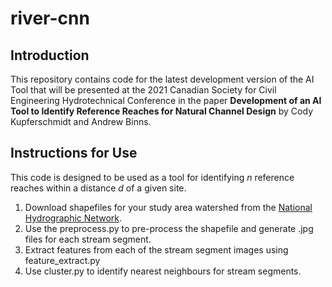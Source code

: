 # river-cnn

## Introduction
This repository contains code for the latest development version of the AI Tool that will be presented at the 2021 Canadian Society for Civil Engineering Hydrotechnical Conference in the paper **Development of an AI Tool to Identify Reference Reaches for Natural Channel Design** by Cody Kupferschmidt and Andrew Binns.

## Instructions for Use
This code is designed to be used as a tool for identifying *n* reference reaches within a distance *d* of a given site.
1. Download shapefiles for your study area watershed from the [National Hydrographic Network](https://open.canada.ca/data/en/dataset/a4b190fe-e090-4e6d-881e-b87956c07977).
2. Use the preprocess.py to pre-process the shapefile and generate .jpg files for each stream segment.
3. Extract features from each of the stream segment images using feature_extract.py
4. Use cluster.py to identify nearest neighbours for stream segments.


   
